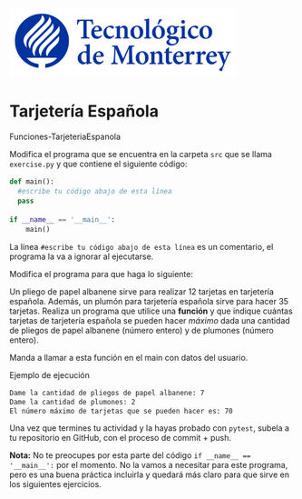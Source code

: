 ![Tec de Monterrey](../../images/logotecmty.png)
# Tarjetería Española
Funciones-TarjeteriaEspanola

Modifica el programa que se encuentra en la carpeta `src` que se llama `exercise.py` y que contiene el siguiente código:

```python
def main():
  #escribe tu código abajo de esta línea
  pass

if __name__ == '__main__':
    main()
```

La línea `#escribe tu código abajo de esta línea` es un comentario, el programa la va a ignorar al ejecutarse.

Modifica el programa para que haga lo siguiente:

Un pliego de papel albanene sirve para realizar 12 tarjetas en tarjetería española. Además, un plumón para tarjetería española sirve para hacer 35 tarjetas. Realiza un programa que utilice una **función** y que indique cuántas tarjetas de tarjetería española se pueden hacer *máximo* dada una cantidad de pliegos de papel albanene (número entero) y de plumones (número entero).

Manda a llamar a esta función en el main con datos del usuario. 

Ejemplo de ejecución

```
Dame la cantidad de pliegos de papel albanene: 7
Dame la cantidad de plumones: 2
El número máximo de tarjetas que se pueden hacer es: 70
```

Una vez que termines tu actividad y la hayas probado con `pytest`, subela a tu repositorio en GitHub, con el proceso de commit + push.

**Nota:** No te preocupes por esta parte del código `if __name__ == '__main__':` por el momento. No la vamos a necesitar para este programa, pero es una buena práctica incluirla y quedará más claro para que sirve en los siguientes ejercicios.

[//]: # (Autor: Gil Huesca - ghjuarez at tec.mx)